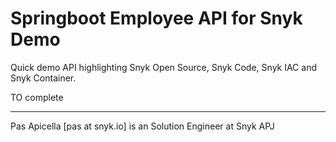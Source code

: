 # Springboot Employee API for Snyk Demo

Quick demo API highlighting Snyk Open Source, Snyk Code, Snyk IAC and Snyk Container.

TO complete 

<hr />
Pas Apicella [pas at snyk.io] is an Solution Engineer at Snyk APJ 